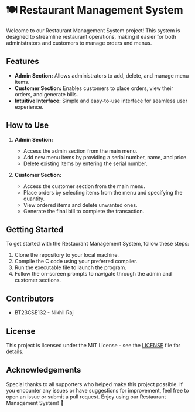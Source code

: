 # 🍽️ Restaurant Management System

Welcome to our Restaurant Management System project! This system is designed to streamline restaurant operations, making it easier for both administrators and customers to manage orders and menus.

## Features

- **Admin Section:** Allows administrators to add, delete, and manage menu items.
- **Customer Section:** Enables customers to place orders, view their orders, and generate bills.
- **Intuitive Interface:** Simple and easy-to-use interface for seamless user experience.

## How to Use

1. **Admin Section:**
   - Access the admin section from the main menu.
   - Add new menu items by providing a serial number, name, and price.
   - Delete existing items by entering the serial number.

2. **Customer Section:**
   - Access the customer section from the main menu.
   - Place orders by selecting items from the menu and specifying the quantity.
   - View ordered items and delete unwanted ones.
   - Generate the final bill to complete the transaction.

## Getting Started

To get started with the Restaurant Management System, follow these steps:

1. Clone the repository to your local machine.
2. Compile the C code using your preferred compiler.
3. Run the executable file to launch the program.
4. Follow the on-screen prompts to navigate through the admin and customer sections.

## Contributors

- BT23CSE132 - Nikhil Raj

## License

This project is licensed under the MIT License - see the [LICENSE](LICENSE) file for details.

## Acknowledgements

Special thanks to all supporters who helped make this project possible. If you encounter any issues or have suggestions for improvement, feel free to open an issue or submit a pull request. Enjoy using our Restaurant Management System! 🎉
